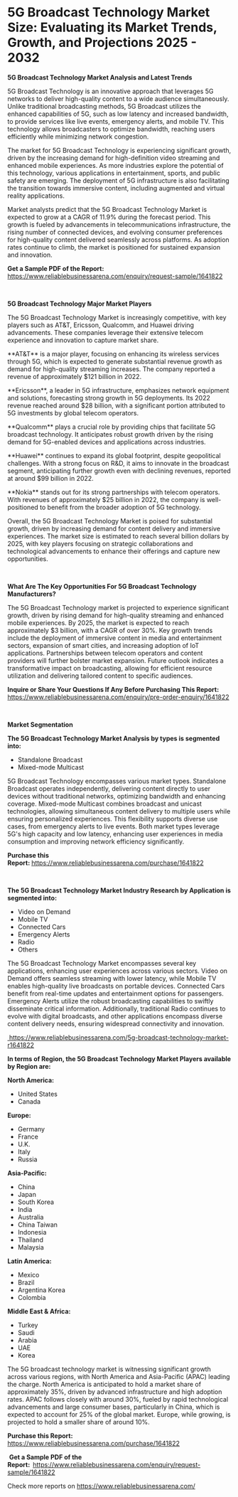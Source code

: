 <p><h1>5G Broadcast Technology Market Size: Evaluating its Market Trends, Growth, and Projections 2025 - 2032</h1></p><p><strong>5G Broadcast Technology Market Analysis and Latest Trends</strong></p>
<p><p>5G Broadcast Technology is an innovative approach that leverages 5G networks to deliver high-quality content to a wide audience simultaneously. Unlike traditional broadcasting methods, 5G Broadcast utilizes the enhanced capabilities of 5G, such as low latency and increased bandwidth, to provide services like live events, emergency alerts, and mobile TV. This technology allows broadcasters to optimize bandwidth, reaching users efficiently while minimizing network congestion.</p><p>The market for 5G Broadcast Technology is experiencing significant growth, driven by the increasing demand for high-definition video streaming and enhanced mobile experiences. As more industries explore the potential of this technology, various applications in entertainment, sports, and public safety are emerging. The deployment of 5G infrastructure is also facilitating the transition towards immersive content, including augmented and virtual reality applications.</p><p>Market analysts predict that the 5G Broadcast Technology Market is expected to grow at a CAGR of 11.9% during the forecast period. This growth is fueled by advancements in telecommunications infrastructure, the rising number of connected devices, and evolving consumer preferences for high-quality content delivered seamlessly across platforms. As adoption rates continue to climb, the market is positioned for sustained expansion and innovation.</p></p>
<p><strong>Get a Sample PDF of the Report:&nbsp;</strong> <a href="https://www.reliablebusinessarena.com/enquiry/request-sample/1641822?utm_campaign=2803&utm_medium=2&utm_source=Github&utm_content=ia&utm_term=28022025&utm_id=5g-broadcast-technology">https://www.reliablebusinessarena.com/enquiry/request-sample/1641822</a></p>
<p>&nbsp;</p>
<p><strong>5G Broadcast Technology Major Market Players</strong></p>
<p><p>The 5G Broadcast Technology Market is increasingly competitive, with key players such as AT&T, Ericsson, Qualcomm, and Huawei driving advancements. These companies leverage their extensive telecom experience and innovation to capture market share.</p><p>**AT&T** is a major player, focusing on enhancing its wireless services through 5G, which is expected to generate substantial revenue growth as demand for high-quality streaming increases. The company reported a revenue of approximately $121 billion in 2022.</p><p>**Ericsson**, a leader in 5G infrastructure, emphasizes network equipment and solutions, forecasting strong growth in 5G deployments. Its 2022 revenue reached around $28 billion, with a significant portion attributed to 5G investments by global telecom operators.</p><p>**Qualcomm** plays a crucial role by providing chips that facilitate 5G broadcast technology. It anticipates robust growth driven by the rising demand for 5G-enabled devices and applications across industries.</p><p>**Huawei** continues to expand its global footprint, despite geopolitical challenges. With a strong focus on R&D, it aims to innovate in the broadcast segment, anticipating further growth even with declining revenues, reported at around $99 billion in 2022.</p><p>**Nokia** stands out for its strong partnerships with telecom operators. With revenues of approximately $25 billion in 2022, the company is well-positioned to benefit from the broader adoption of 5G technology.</p><p>Overall, the 5G Broadcast Technology Market is poised for substantial growth, driven by increasing demand for content delivery and immersive experiences. The market size is estimated to reach several billion dollars by 2025, with key players focusing on strategic collaborations and technological advancements to enhance their offerings and capture new opportunities.</p></p>
<p>&nbsp;</p>
<p><strong>What Are The Key Opportunities For 5G Broadcast Technology Manufacturers?</strong></p>
<p><p>The 5G Broadcast Technology market is projected to experience significant growth, driven by rising demand for high-quality streaming and enhanced mobile experiences. By 2025, the market is expected to reach approximately $3 billion, with a CAGR of over 30%. Key growth trends include the deployment of immersive content in media and entertainment sectors, expansion of smart cities, and increasing adoption of IoT applications. Partnerships between telecom operators and content providers will further bolster market expansion. Future outlook indicates a transformative impact on broadcasting, allowing for efficient resource utilization and delivering tailored content to specific audiences.</p></p>
<p><strong>Inquire or Share Your Questions If Any Before Purchasing This Report:</strong> <a href="https://www.reliablebusinessarena.com/enquiry/pre-order-enquiry/1641822?utm_campaign=2803&utm_medium=2&utm_source=Github&utm_content=ia&utm_term=28022025&utm_id=5g-broadcast-technology">https://www.reliablebusinessarena.com/enquiry/pre-order-enquiry/1641822</a></p>
<p>&nbsp;</p>
<p><strong>Market Segmentation</strong></p>
<p><strong>The 5G Broadcast Technology Market Analysis by types is segmented into:</strong></p>
<p><ul><li>Standalone Broadcast</li><li>Mixed-mode Multicast</li></ul></p>
<p><p>5G Broadcast Technology encompasses various market types. Standalone Broadcast operates independently, delivering content directly to user devices without traditional networks, optimizing bandwidth and enhancing coverage. Mixed-mode Multicast combines broadcast and unicast technologies, allowing simultaneous content delivery to multiple users while ensuring personalized experiences. This flexibility supports diverse use cases, from emergency alerts to live events. Both market types leverage 5G's high capacity and low latency, enhancing user experiences in media consumption and improving network efficiency significantly.</p></p>
<p><strong>Purchase this Report:&nbsp;</strong><a href="https://www.reliablebusinessarena.com/purchase/1641822?utm_campaign=2803&utm_medium=2&utm_source=Github&utm_content=ia&utm_term=28022025&utm_id=5g-broadcast-technology">https://www.reliablebusinessarena.com/purchase/1641822</a></p>
<p>&nbsp;</p>
<p><strong>The 5G Broadcast Technology Market Industry Research by Application is segmented into:</strong></p>
<p><ul><li>Video on Demand</li><li>Mobile TV</li><li>Connected Cars</li><li>Emergency Alerts</li><li>Radio</li><li>Others</li></ul></p>
<p><p>The 5G Broadcast Technology Market encompasses several key applications, enhancing user experiences across various sectors. Video on Demand offers seamless streaming with lower latency, while Mobile TV enables high-quality live broadcasts on portable devices. Connected Cars benefit from real-time updates and entertainment options for passengers. Emergency Alerts utilize the robust broadcasting capabilities to swiftly disseminate critical information. Additionally, traditional Radio continues to evolve with digital broadcasts, and other applications encompass diverse content delivery needs, ensuring widespread connectivity and innovation.</p></p>
<p><a href="https://www.reliablebusinessarena.com/5g-broadcast-technology-market-r1641822?utm_campaign=2803&utm_medium=2&utm_source=Github&utm_content=ia&utm_term=28022025&utm_id=5g-broadcast-technology">&nbsp;https://www.reliablebusinessarena.com/5g-broadcast-technology-market-r1641822</a></p>
<p><strong>In terms of Region, the 5G Broadcast Technology Market Players available by Region are:</strong></p>
<p>
    <p> <strong> North America: </strong>
        <ul>
            <li>United States</li>
            <li>Canada</li>
        </ul>
        </p> 
    <p> <strong> Europe: </strong>
        <ul>
            <li>Germany</li>
            <li>France</li>
            <li>U.K.</li>
            <li>Italy</li>
            <li>Russia</li>
        </ul>
        </p> 
    <p> <strong> Asia-Pacific: </strong>
        <ul>
            <li>China</li>
            <li>Japan</li>
            <li>South Korea</li>
            <li>India</li>
            <li>Australia</li>
            <li>China Taiwan</li>
            <li>Indonesia</li>
            <li>Thailand</li>
            <li>Malaysia</li>
        </ul>
        </p> 
    <p> <strong> Latin America: </strong>
        <ul>
            <li>Mexico</li>
            <li>Brazil</li>
            <li>Argentina Korea</li>
            <li>Colombia</li>
        </ul>
        </p> 
    <p> <strong> Middle East & Africa: </strong>
        <ul>
            <li>Turkey</li>
            <li>Saudi</li>
            <li>Arabia</li>
            <li>UAE</li>
            <li>Korea</li>
        </ul>
    </p>
    </p>
<p><p>The 5G broadcast technology market is witnessing significant growth across various regions, with North America and Asia-Pacific (APAC) leading the charge. North America is anticipated to hold a market share of approximately 35%, driven by advanced infrastructure and high adoption rates. APAC follows closely with around 30%, fueled by rapid technological advancements and large consumer bases, particularly in China, which is expected to account for 25% of the global market. Europe, while growing, is projected to hold a smaller share of around 10%.</p></p>
<p><strong>Purchase this Report: </strong><a href="https://www.reliablebusinessarena.com/purchase/1641822?utm_campaign=2803&utm_medium=2&utm_source=Github&utm_content=ia&utm_term=28022025&utm_id=5g-broadcast-technology">https://www.reliablebusinessarena.com/purchase/1641822</a></p>
<p>&nbsp;<strong>Get a Sample PDF of the Report:&nbsp;&nbsp;</strong><a href="https://www.reliablebusinessarena.com/enquiry/request-sample/1641822?utm_campaign=2803&utm_medium=2&utm_source=Github&utm_content=ia&utm_term=28022025&utm_id=5g-broadcast-technology">https://www.reliablebusinessarena.com/enquiry/request-sample/1641822</a></p>
<p><strong></strong></p>
<p>Check more reports on <a href="https://www.reliablebusinessarena.com/?utm_campaign=2803&utm_medium=2&utm_source=Github&utm_content=ia&utm_term=28022025&utm_id=5g-broadcast-technology">https://www.reliablebusinessarena.com/</a></p>